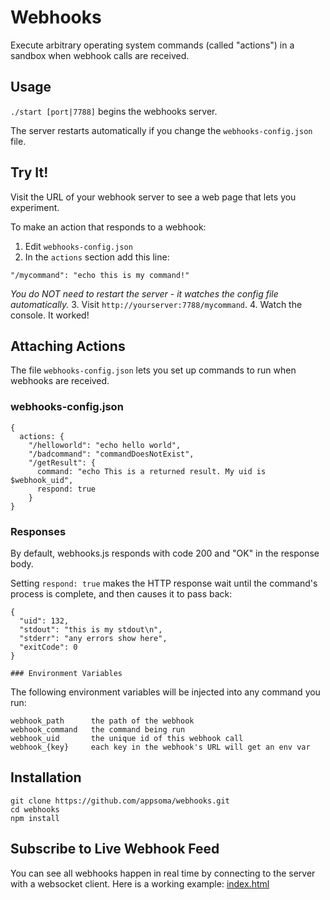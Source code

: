 # Webhooks

Execute arbitrary operating system commands (called "actions") in a sandbox when webhook calls are received.

## Usage
`./start [port|7788]` begins the webhooks server.

The server restarts automatically if you change the `webhooks-config.json` file.

## Try It!
Visit the URL of your webhook server to see a web page that lets you experiment.

To make an action that responds to a webhook:

1. Edit `webhooks-config.json`
2. In the `actions` section add this line:
```
"/mycommand": "echo this is my command!"
```
_You do NOT need to restart the server - it watches the config file automatically._
3. Visit `http://yourserver:7788/mycommand`.
4. Watch the console. It worked!


## Attaching Actions

The file `webhooks-config.json` lets you set up commands to run when webhooks are received.

### webhooks-config.json

```
{
  actions: {
    "/helloworld": "echo hello world",
    "/badcommand": "commandDoesNotExist",
    "/getResult": {
      command: "echo This is a returned result. My uid is $webhook_uid",
      respond: true
    }
}
```

### Responses

By default, webhooks.js responds with code 200 and "OK" in the response body.

Setting `respond: true` makes the HTTP response wait until the command's process is complete, and then causes it to pass back:
```
{
  "uid": 132,
  "stdout": "this is my stdout\n",
  "stderr": "any errors show here",
  "exitCode": 0
}

### Environment Variables

```
The following environment variables will be injected into any command
you run:
```
webhook_path      the path of the webhook
webhook_command   the command being run
webhook_uid       the unique id of this webhook call
webhook_{key}     each key in the webhook's URL will get an env var
```

## Installation
```
git clone https://github.com/appsoma/webhooks.git
cd webhooks
npm install
```

## Subscribe to Live Webhook Feed

You can see all webhooks happen in real time by connecting to the server with a websocket client. Here is a working example: <a href="https://github.com/appsoma/webhooks/blob/master/index.html">index.html</a>

